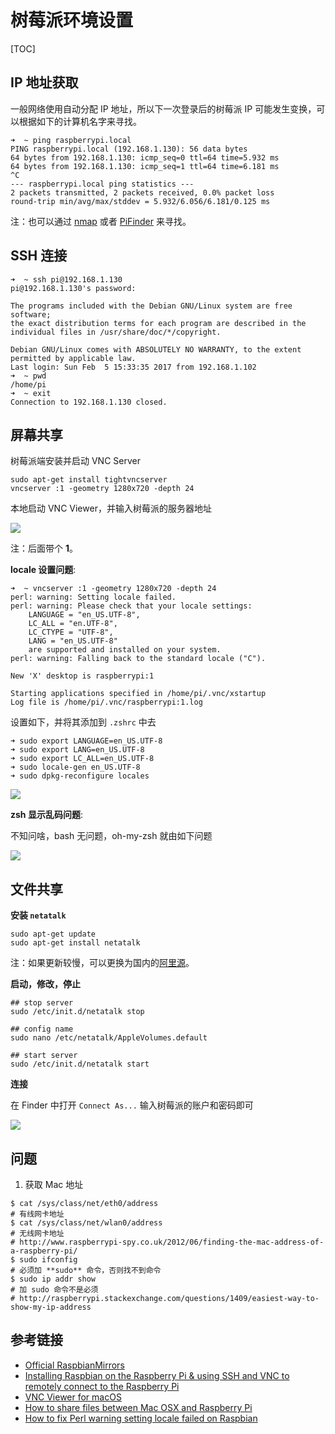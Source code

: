 
# 树莓派环境设置

[TOC]

## IP 地址获取

一般网络使用自动分配 IP 地址，所以下一次登录后的树莓派 IP 可能发生变换，可以根据如下的计算机名字来寻找。

```
➜  ~ ping raspberrypi.local
PING raspberrypi.local (192.168.1.130): 56 data bytes
64 bytes from 192.168.1.130: icmp_seq=0 ttl=64 time=5.932 ms
64 bytes from 192.168.1.130: icmp_seq=1 ttl=64 time=6.181 ms
^C
--- raspberrypi.local ping statistics ---
2 packets transmitted, 2 packets received, 0.0% packet loss
round-trip min/avg/max/stddev = 5.932/6.056/6.181/0.125 ms
```

注：也可以通过 [nmap](http://raspberrypi.stackexchange.com/questions/12440/ssh-into-raspberry-pi-without-knowing-ip-address) 或者 [PiFinder](http://ivanx.com/raspberrypi/) 来寻找。

## SSH 连接

```
➜  ~ ssh pi@192.168.1.130
pi@192.168.1.130's password: 

The programs included with the Debian GNU/Linux system are free software;
the exact distribution terms for each program are described in the
individual files in /usr/share/doc/*/copyright.

Debian GNU/Linux comes with ABSOLUTELY NO WARRANTY, to the extent
permitted by applicable law.
Last login: Sun Feb  5 15:33:35 2017 from 192.168.1.102
➜  ~ pwd
/home/pi
➜  ~ exit
Connection to 192.168.1.130 closed.
```


## 屏幕共享

树莓派端安装并启动 VNC Server

```
sudo apt-get install tightvncserver
vncserver :1 -geometry 1280x720 -depth 24
```

本地启动 VNC Viewer，并输入树莓派的服务器地址

![](http://mint-blog.qiniudn.com/raspberry-pi-vnc-viewer-server.png)

注：后面带个 **1**。

**locale 设置问题**:


```
➜  ~ vncserver :1 -geometry 1280x720 -depth 24
perl: warning: Setting locale failed.
perl: warning: Please check that your locale settings:
    LANGUAGE = "en_US.UTF-8",
    LC_ALL = "en.UTF-8",
    LC_CTYPE = "UTF-8",
    LANG = "en_US.UTF-8"
    are supported and installed on your system.
perl: warning: Falling back to the standard locale ("C").

New 'X' desktop is raspberrypi:1

Starting applications specified in /home/pi/.vnc/xstartup
Log file is /home/pi/.vnc/raspberrypi:1.log
```

设置如下，并将其添加到 `.zshrc` 中去

```
➜ sudo export LANGUAGE=en_US.UTF-8
➜ sudo export LANG=en_US.UTF-8
➜ sudo export LC_ALL=en_US.UTF-8
➜ sudo locale-gen en_US.UTF-8
➜ sudo dpkg-reconfigure locales
```

![](http://mint-blog.qiniudn.com/raspberry-pi-locale-en-utf8.png)

**zsh 显示乱码问题**:

不知问啥，bash 无问题，oh-my-zsh 就由如下问题

![](http://mint-blog.qiniudn.com/raspberry-pi-locale-unset.png)


## 文件共享


**安装 `netatalk`**

```
sudo apt-get update
sudo apt-get install netatalk
```

注：如果更新较慢，可以更换为国内的[阿里源](http://mirrors.aliyun.com/help/raspbian)。

**启动，修改，停止**

```
## stop server
sudo /etc/init.d/netatalk stop

## config name
sudo nano /etc/netatalk/AppleVolumes.default

## start server
sudo /etc/init.d/netatalk start
```

**连接**

在 Finder 中打开 `Connect As...` 输入树莓派的账户和密码即可

![](http://mint-blog.qiniudn.com/raspberry-pi-netatalk-connect.png)

## 问题

1. 获取 Mac 地址
```
$ cat /sys/class/net/eth0/address
# 有线网卡地址
$ cat /sys/class/net/wlan0/address
# 无线网卡地址
# http://www.raspberrypi-spy.co.uk/2012/06/finding-the-mac-address-of-a-raspberry-pi/
$ sudo ifconfig
# 必须加 **sudo** 命令，否则找不到命令
$ sudo ip addr show
# 加 sudo 命令不是必须
# http://raspberrypi.stackexchange.com/questions/1409/easiest-way-to-show-my-ip-address
```

## 参考链接

- [Official RaspbianMirrors](http://www.raspbian.org/RaspbianMirrors)
- [Installing Raspbian on the Raspberry Pi & using SSH and VNC to remotely connect to the Raspberry Pi](http://hertaville.com/raspbian-raspberry-pi.html)
- [VNC Viewer for macOS](https://www.realvnc.com/download/viewer/macosx/)
- [How to share files between Mac OSX and Raspberry Pi](http://www.instructables.com/id/How-to-share-files-between-Mac-OSX-and-Raspberry-P/?ALLSTEPS)
- [How to fix Perl warning setting locale failed on Raspbian](http://daker.me/2014/10/how-to-fix-perl-warning-setting-locale-failed-in-raspbian.html)
